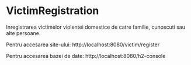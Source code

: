 # VictimRegistration

Inregistrarea victimelor violentei domestice de catre familie, cunoscuti sau alte persoane.

Pentru accesarea site-ului: http://localhost:8080/victim/register

Pentru accesarea bazei de date: http://localhost:8080/h2-console
